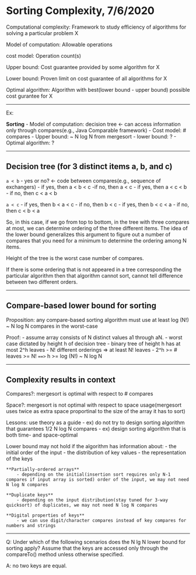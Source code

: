 # Sorting Complexity, 7/6/2020

Computational complexity: Framework to study efficiency of algorithms for solving a particular problem X

Model of computation: Allowable operations

cost model: Operation count(s)

Upper bound: Cost guarantee provided by some algorithm for X

Lower bound: Proven limit on cost guarantee of all algorithms for X

Optimal algorithm: Algorithm with best(lower bound - upper bound) possible cost gurantee for X

---

Ex:

**Sorting**
    - Model of computation: decision tree <- can access information only through compares(e.g., Java Comparable framework)
    - Cost model: # compares
    - Upper bound: ~ N log N from mergesort
    - lower bound: ?
    - Optimal algorithm: ?

---

## Decision tree (for 3 distinct items a, b, and c)

`a < b` 
    - yes or no? <- code between compares(e.g., sequence of exchangers)
        - if yes, then a < b < c
        -if no, then a < c
            - if yes, then a < c < b
            - if no, then c < a < b

`a < c`
    - if yes, then b < a < c
    - if no, then b < c
        - if yes, then b < c < a
        - if no, then c < b < a

So, in this case, if we go from top to bottom, in the tree with three compares at most, we can determine ordering of the three different items. 
The idea of the lower bound generalizes this argument to figure out a number of compares that you need for a minimum to determine the ordering among N items.


Height of the tree is the worst case number of compares. 

If there is some ordering that is not appeared in a tree corresponding the particular algorithm then that algorithm cannot sort, cannot tell difference between two different orders.

---

## Compare-based lower bound for sorting

Proposition: any compare-based sorting algorithm must use at least log (N!) ~ N log N compares in the worst-case

Proof:
    - assume array consists of N distinct values a1 through aN.
    - worst case dictated by height h of decision tree
    - binary tree of height h has at most 2^h leaves
    - N! different orderings => at least N! leaves
    - 2^h >= # leaves >= N! `==>` h >= log (N!) ~ N log N 

---

## Complexity results in context

Compares?: mergesort is optimal with respect to # compares

Space?: mergesort is not optimal with respect to space usage(mergesort uses twice as extra space proportinal to the size of the array it has to sort)


Lessons: use theory as a guide
    - ex) do not try to design sorting algorithm that guarantees 1/2 N log N compares
    - ex) design sorting algorithm that is both time- and space-optimal

Lower bound may not hold if the algorithm has information about:
    - the initial order of the input
    - the distribution of key values
    - the representation of the keys

    **Partially-ordered arrays** 
        - depending on the initial(insertion sort requires only N-1 compares if input array is sorted) order of the input, we may not need N log N compares

    **Duplicate keys**
        - depending on the input distribution(stay tuned for 3-way quicksort) of duplicates, we may not need N log N compares

    **Digital properties of keys**
        - we can use digit/character compares instead of key compares for numbers and strings

---

Q: Under which of the following scenarios does the N lg N lower bound for sorting apply? Assume that the keys are accessed only through the compareTo() method unless otherwise specified.

A: no two keys are equal.








